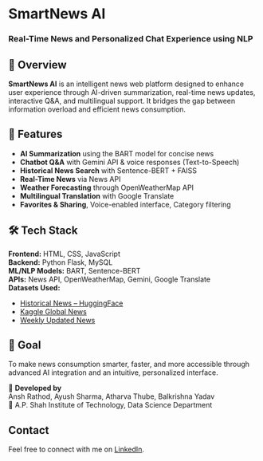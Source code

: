 # SmartNews AI  
### Real-Time News and Personalized Chat Experience using NLP

## 📌 Overview

**SmartNews AI** is an intelligent news web platform designed to enhance user experience through AI-driven summarization, real-time news updates, interactive Q&A, and multilingual support. It bridges the gap between information overload and efficient news consumption.

## 🚀 Features

- **AI Summarization** using the BART model for concise news
- **Chatbot Q&A** with Gemini API & voice responses (Text-to-Speech)
- **Historical News Search** with Sentence-BERT + FAISS
- **Real-Time News** via News API
- **Weather Forecasting** through OpenWeatherMap API
- **Multilingual Translation** with Google Translate
- **Favorites & Sharing**, Voice-enabled interface, Category filtering

## 🛠️ Tech Stack

**Frontend:** HTML, CSS, JavaScript  
**Backend:** Python Flask, MySQL  
**ML/NLP Models:** BART, Sentence-BERT  
**APIs:** News API, OpenWeatherMap, Gemini, Google Translate  
**Datasets Used:**
- [Historical News – HuggingFace](https://huggingface.co/datasets/deerfieldgreen/stk-historical-news)
- [Kaggle Global News](https://www.kaggle.com/datasets/everydaycodings/global-news-dataset)
- [Weekly Updated News](https://www.kaggle.com/datasets/azraimohamad/news-article-weekly-updated)

## 🎯 Goal

To make news consumption smarter, faster, and more accessible through advanced AI integration and an intuitive, personalized interface.

🔗 **Developed by**  
Ansh Rathod, Ayush Sharma, Atharva Thube, Balkrishna Yadav  
📍 A.P. Shah Institute of Technology, Data Science Department

## Contact

Feel free to connect with me on [LinkedIn](https://www.linkedin.com/in/anshrathod01/).
